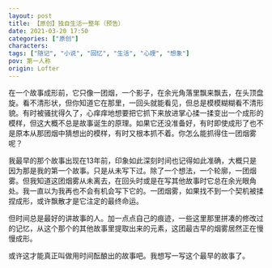 ```yaml
---
layout: post
title: 【原创】独自生活一整年（预告）
date: 2021-03-20 17:50
categories: ["原创"]
characters: 
tags: ["随记", "小说", "回忆", "生活", "心理", "想象"]
pov: 第一人称
origin: Lofter
---
```


在一个故事成形前，它只像一团烟，一个影子，在余光角落里飘来飘去，在头顶盘旋。看不清形状，但你知道它在那里，一回头就能看见，但总是模模糊糊看不清形貌。有时被骚扰得久了，心痒痒地想要把它抓下来放进掌心揉一揉变出一个成形的模样，但这大概不总是故事诞生的原理。如果它还没准备好，有时即使成形了也不是原本从那团烟中猜想出的模样，有时又根本抓不着。你怎么能抓得住一团烟雾呢？

我最早的那个故事出现在13年前，印象如此深刻时间也记得如此准确，大概只是因为那是我的第一个故事。只是从未写下过。除了一个想法，一个轮廓，一团烟雾。但我知道这团烟雾从未离去，在回头时或是在写其他故事时它总在余光眼角处。我一直以为我再也不会有机会写下它的。一团烟雾，如果找不到一个契机被揉捏成形，或许飘散才是它注定的最终命运。

但时间总是最好的讲故事的人。加一点点自己的痕迹，一些这里那里拼凑的修改过的记忆，从这个那个的其他故事里提取出来的元素，这团最古早的烟雾居然正在慢慢成形。

或许这才能真正叫做用时间酝酿出的故事吧。我想写一写这个最早的故事了。
